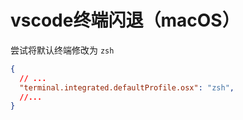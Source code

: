 # vscode终端闪退（macOS）

尝试将默认终端修改为 `zsh`
```json
{
  // ...
  "terminal.integrated.defaultProfile.osx": "zsh",
  //...
}
```